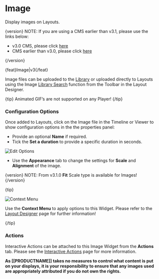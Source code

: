<!--toc=widgets-->

# Image

Display images on Layouts.

{version}
NOTE:  If you are using a CMS earlier than v3.1, please use the links below:

- v3.0 CMS, please click [here](media_module_image_3.html)
- CMS earlier than v3.0, please click [here](media_module_image_2.html)

{/version}

{feat}Image|v3{/feat}

Image files can be uploaded to the [Library](media_library.html) or uploaded directly to Layouts using the Image [Library Search](layouts_library_search.html) function from the Toolbar in the Layout Designer.

{tip}
Animated GIF’s are not supported on any Player!
{/tip}

### Configuration Options

Once added to Layouts, click on the Image file in the Timeline or Viewer to show configuration options in the the properties panel:

- Provide an optional **Name** if required.
- Tick the **Set a duration** to provide a specific duration in seconds.

![Edit Options](img/v3.1_media_image_options.png)

- Use the **Appearance** tab to change the settings for **Scale** and **Alignment** of the image.

{version}
NOTE: From v3.1.0 **Fit** Scale type is available for Images!
{/version}

{tip}

![Context Menu](img/v3.1_layouts_widgets_context_menu.png)

Use the **Context Menu** to apply options to this Widget. Please refer to the [Layout Designer](layouts_designer.html) page for further information!

{/tip}

### Actions

Interactive Actions can be attached to this Image Widget from the **Actions** tab. Please see the [Interactive Actions](layouts_interactive_actions.html) page for more information.



**As [[PRODUCTNAME]] takes no measures to control what content is put on your displays, it is your responsibility to ensure that any images used are appropriately attributed if you do not own the rights.**